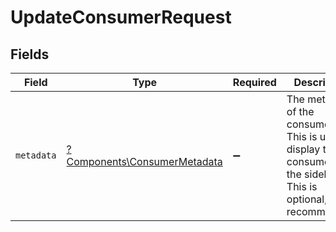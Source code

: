 # UpdateConsumerRequest


## Fields

| Field                                                                                                                 | Type                                                                                                                  | Required                                                                                                              | Description                                                                                                           |
| --------------------------------------------------------------------------------------------------------------------- | --------------------------------------------------------------------------------------------------------------------- | --------------------------------------------------------------------------------------------------------------------- | --------------------------------------------------------------------------------------------------------------------- |
| `metadata`                                                                                                            | [?Components\ConsumerMetadata](../../Models/Components/ConsumerMetadata.md)                                           | :heavy_minus_sign:                                                                                                    | The metadata of the consumer. This is used to display the consumer in the sidebar. This is optional, but recommended. |